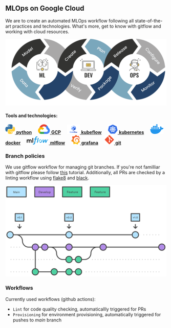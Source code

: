 ## MLOps on Google Cloud

We are to create an automated MLOps workflow following all state-of-the-art practices and technologies. What's more, get to know with gitflow and working with cloud resources.

<img src="img/mlops.png">

#### Tools and technologies:

<a href="https://www.python.org/"><img src="img/icons/python.svg" height=30px> **python**</a> &nbsp;&nbsp;&nbsp;
<a href="https://cloud.google.com/"><img src="img/icons/gcp.svg" height=30px> **GCP**</a> &nbsp;&nbsp;&nbsp;
<a href="https://www.kubeflow.org//"><img src="img/icons/kubeflow.svg" height=30px> **kubeflow**</a> &nbsp;&nbsp;&nbsp;
<a href="https://kubernetes.io/"><img src="img/icons/kubernetes.svg" height=30px> **kubernetes**</a> &nbsp;&nbsp;&nbsp;
<a href="https://www.docker.com/"><img src="img/icons/docker.svg" height=30px> **docker**</a> &nbsp;&nbsp;&nbsp;
<a href="https://mlflow.org/"><img src="img/icons/mlflow.png" height=25px> **mlflow**</a> &nbsp;&nbsp;&nbsp;
<a href="https://grafana.com/"><img src="img/icons/grafana.svg" height=30px> **grafana**</a> &nbsp;&nbsp;&nbsp;
<a href="https://git-scm.com/"><img src="img/icons/git.svg" height=30px> **git**</a> &nbsp;&nbsp;&nbsp;

### Branch policies

We use gitflow workflow for managing git branches. If you're not familliar with gitflow please follow [this](https://www.atlassian.com/git/tutorials/comparing-workflows/gitflow-workflow) tutorial. Additionally, all PRs are checked by a linting workflow using [flake8](https://flake8.pycqa.org/en/latest/) and [black](https://black.readthedocs.io/en/stable/).

<img src="img/gitflow.svg">

### Workflows

Currently used workflows (github actions):

- `Lint` for code quality checking, automaticallly triggered for PRs
- `Provisioning` for environment provisioning, automatically triggered for pushes to _main_ branch